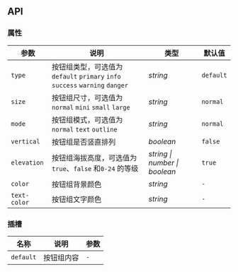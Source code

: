 ## API

### 属性

| 参数          | 说明                                                                 | 类型       | 默认值       |
|-------------|--------------------------------------------------------------------|----------|-----------|
| `type`      | 按钮组类型，可选值为 `default` `primary` `info` `success` `warning` `danger` | _string_ | `default` |
| `size`      | 按钮组尺寸，可选值为 `normal` `mini` `small` `large`                         | _string_ | `normal`  |
| `mode`      | 按钮组模式，可选值为 `normal` `text` `outline`                               | _string_ | `normal`       |
| `vertical`  | 按钮组是否竖直排列                                                          | _boolean_ | `false`   |
| `elevation`      | 按钮组海拔高度，可选值为 `true`、`false` 和`0-24` 的等级 | _string \| number \| boolean_ | `true`            |
| `color`     | 按钮组背景颜色                                                            | _string_ | `-`       |
| `text-color` | 按钮组文字颜色                                                            | _string_ | `-`       |

### 插槽

| 名称 | 说明    | 参数 |
| ----- |-------| -------- |
| `default` | 按钮组内容 | `-` |